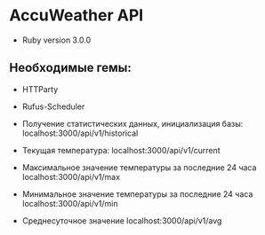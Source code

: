 # AccuWeather API

* Ruby version 3.0.0

## Необходимые гемы:
* HTTParty
* Rufus-Scheduler

* Получение статистических данных, инициализация базы:
localhost:3000/api/v1/historical

* Текущая температура:
localhost:3000/api/v1/current

* Максимальное значение температуры за последние 24 часа
localhost:3000/api/v1/max

* Минимальное значение температуры за последние 24 часа
localhost:3000/api/v1/min

* Среднесуточное значение
localhost:3000/api/v1/avg
